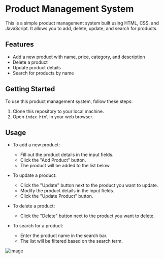 # Product Management System

This is a simple product management system built using HTML, CSS, and JavaScript. It allows you to add, delete, update, and search for products.

## Features

- Add a new product with name, price, category, and description
- Delete a product
- Update product details
- Search for products by name

## Getting Started

To use this product management system, follow these steps:

1. Clone this repository to your local machine.
2. Open `index.html` in your web browser.

## Usage

- To add a new product:
    - Fill out the product details in the input fields.
    - Click the "Add Product" button.
    - The product will be added to the list below.

- To update a product:
    - Click the "Update" button next to the product you want to update.
    - Modify the product details in the input fields.
    - Click the "Update Product" button.

- To delete a product:
    - Click the "Delete" button next to the product you want to delete.

- To search for a product:
    - Enter the product name in the search bar.
    - The list will be filtered based on the search term.



![image](https://github.com/mo-ibrahim22/CRUDS-Demo/assets/125498637/a23084b5-b759-4b87-a767-a4287b0b01ce)
